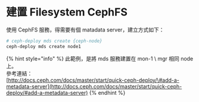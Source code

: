 # 建置 Filesystem CephFS

使用 CephFS 服務，得需要有個 matadata server，建立方式如下：

```bash
# ceph-deploy mds create {ceph-node}
ceph-deploy mds create node1
```

{% hint style="info" %}
此範例，是將 mds 服務建置在 mon-1 \ mgr 相同 node 上。  
參考連結：  
[http://docs.ceph.com/docs/master/start/quick-ceph-deploy/\#add-a-metadata-server](http://docs.ceph.com/docs/master/start/quick-ceph-deploy/#add-a-metadata-server)
{% endhint %}



